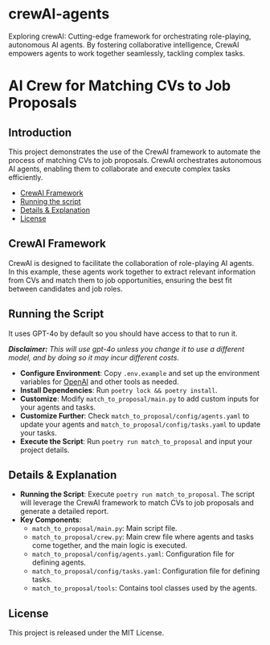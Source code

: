 # crewAI-agents
Exploring crewAI: Cutting-edge framework for orchestrating role-playing, autonomous AI agents. By fostering collaborative intelligence, CrewAI empowers agents to work together seamlessly, tackling complex tasks.

# AI Crew for Matching CVs to Job Proposals
## Introduction
This project demonstrates the use of the CrewAI framework to automate the process of matching CVs to job proposals. CrewAI orchestrates autonomous AI agents, enabling them to collaborate and execute complex tasks efficiently.

- [CrewAI Framework](#crewai-framework)
- [Running the script](#running-the-script)
- [Details & Explanation](#details--explanation)
- [License](#license)

## CrewAI Framework
CrewAI is designed to facilitate the collaboration of role-playing AI agents. In this example, these agents work together to extract relevant information from CVs and match them to job opportunities, ensuring the best fit between candidates and job roles.

## Running the Script
It uses GPT-4o by default so you should have access to that to run it.

***Disclaimer:** This will use gpt-4o unless you change it to use a different model, and by doing so it may incur different costs.*

- **Configure Environment**: Copy `.env.example` and set up the environment variables for [OpenAI](https://platform.openai.com/api-keys) and other tools as needed.
- **Install Dependencies**: Run `poetry lock && poetry install`.
- **Customize**: Modify `match_to_proposal/main.py` to add custom inputs for your agents and tasks.
- **Customize Further**: Check `match_to_proposal/config/agents.yaml` to update your agents and `match_to_proposal/config/tasks.yaml` to update your tasks.
- **Execute the Script**: Run `poetry run match_to_proposal` and input your project details.

## Details & Explanation
- **Running the Script**: Execute `poetry run match_to_proposal`. The script will leverage the CrewAI framework to match CVs to job proposals and generate a detailed report.
- **Key Components**:
  - `match_to_proposal/main.py`: Main script file.
  - `match_to_proposal/crew.py`: Main crew file where agents and tasks come together, and the main logic is executed.
  - `match_to_proposal/config/agents.yaml`: Configuration file for defining agents.
  - `match_to_proposal/config/tasks.yaml`: Configuration file for defining tasks.
  - `match_to_proposal/tools`: Contains tool classes used by the agents.

## License
This project is released under the MIT License.
